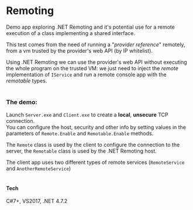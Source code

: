 # Remoting

Demo app exploring .NET Remoting and it's potential use for a remote execution
of a class implementing a shared interface.

This test comes from the need of running a "*provider reference*" remotely,
from a vm trusted by the provider's web API (by IP whitelist).

Using .NET Remoting we can use the provider's web API without executing
the whole program on the trusted VM: we just need to inject the *remote*
implementation of `IService` and run a remote console app with the *remotable* types.
<br><br>
### The demo:

Launch `Server.exe` and `Client.exe` to create a **local**, **unsecure** TCP connection.
<br />
You can configure the host, security and other info by setting values in the parameters of `Remote.Enable` and `Remotable.Enable` methods.

The `Remote` class is used by the client to configure the connection to the server, the `Remotable` class is used by the .NET Remoting host.

The client app uses two different types of remote services (`RemoteService` and `AnotherRemoteService`)
<br><br>
#### Tech
C#7+, VS2017, .NET 4.7.2